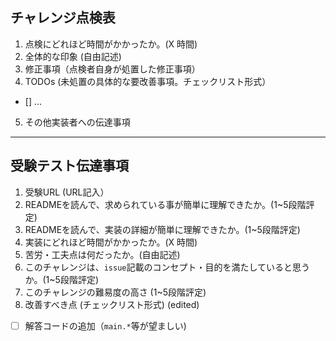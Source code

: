 ## チャレンジ点検表
1. 点検にどれほど時間がかかったか。(X 時間)
2. 全体的な印象 (自由記述)
3. 修正事項（点検者自身が処置した修正事項）
4. TODOs (未処置の具体的な要改善事項。チェックリスト形式）
  - [] ...
5. その他実装者への伝達事項

<!--
例：
1. 点検にどれほど時間がかかったか。(X 時間)
  - 1 時間
2. 全体的な印象 (自由記述)
  - 一つ前のCorrelationチャレンジからさらにREADMEが長く、読みづらくなったような気がする。  
    丁寧な表現と端的な表現を両立するのは難しいが、ここはやはり改善すべきだと思う。  
    特に `実装の詳細` の部分がとてもわかりづらい。
3. 修正事項（点検者自身が処置した修正事項）
  - 言語に関する表記がREADMEにあったので、削除。
  - `TODO`の表記が`challenge.json`に残っていたので、削除。
5. 具体的な要改善事項（テストケースを書き直さないといけない、等。チェックリスト形式）
  - [] READMEの総合的な読みやすさの改善
  - [] 引数の不正に対する記述の追加
  - [] 秘匿テストの必要の有無を検討
  - [] サンプル解答が18/21 しかパスしない。全件パスするよう変更。
5. その他実装者への伝達事項
  - 特に無し
-->

---

## 受験テスト伝達事項

1. 受験URL (URL記入）
2. READMEを読んで、求められている事が簡単に理解できたか。(1~5段階評定)
3. READMEを読んで、実装の詳細が簡単に理解できたか。(1~5段階評定)
4. 実装にどれほど時間がかかったか。(X 時間)
5. 苦労・工夫点は何だったか。(自由記述)
6. このチャレンジは、`issue`記載のコンセプト・目的を満たしていると思うか。(1~5段階評定)
7. このチャレンジの難易度の高さ (1~5段階評定)
8. 改善すべき点 (チェックリスト形式) (edited)
- [ ] 解答コードの追加（`main.*`等が望ましい)

<!--
例：
1. 受験URL (URL記入）
 - https://code-develop.herokuapp.com/urlexams/59edd6e7-e575-4e46-9c03-0c1f0b932f06
2. READMEを読んで、求められている事が簡単に理解できたか。(1~5段階評定)
 - 5点
 - 問題の意味は誰にでも理解できると思います。
3. READMEを読んで、実装の詳細が簡単に理解できたか。(1~5段階評定)
 - 4点
 - 僕がcodecheckに慣れてしまっているので、正しい判断ができているかは少々疑問です。
4. 実装にどれほど時間がかかったか。(X 時間)
 - 7時間
5. 苦労・工夫点は何だったか。(自由記述)
 - アルゴリズムをコードに落とし込むところで複雑に考えすぎてしまい、回答に時間がかかってしまった。
 - パズルのピースを交換した回数の偶奇と、空きマスの右下からの距離の偶奇が一致していればパズルを解くことができる。
 - ピースを交換した回数を求めるところで行列の計算をしようとしていたが、そんなことをする必要はなかった。
6. 当チャレンジの実装は、`issue`記載のコンセプトを満たしていると思うか (1~5段階評定)
 - コンセプトが書かれていないようです
7. このチャレンジの難易度の高さ (1~5段階評定)
 - 3
 - 比較対象がないので適当に3としました。
8. 改善すべき点 (チェックリスト形式)
- チャレンジとして完成していると思います。改善点は特にありません。
-->
